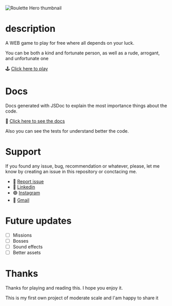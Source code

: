 ![Roulette Hero thumbnail](https://github.com/Luca-Javier/Roulette-Hero/assets/86807758/95c771ae-0998-4f5b-b67e-897b2dedbf32)

# description

A WEB game to play for free where all depends on your luck.

You can be both a kind and fortunate person, as well as a rude, arrogant, and unfortunate one

🕹️ [Click here to play](https://SOOOOOON)

# Docs

Docs generated with JSDoc to explain the most importance things about the code.

:bookmark_tabs: [Click here to see the docs](https://SOOOOOON)

Also you can see the tests for understand better the code.

# Support

If you found any issue, bug, recommendation or whatever, please, let me know by creating an issue in this repository or conctacing me.

- :ledger: [Report issue](https://github.com/Luca-Javier/Roulette-Hero/issues)
- 🔵 [Linkedin](https://www.linkedin.com/in/luca-javier-a103a2231/)
- :purple_circle: [Instagram](https://www.instagram.com/luca_javier15/)
- 🔴 [Gmail](mailto:luca.jav45@gmail.com)

# Future updates

- [ ] Missions
- [ ] Bosses
- [ ] Sound effects
- [ ] Better assets

# Thanks

Thanks for playing and reading this. I hope you enjoy it.

This is my first own project of moderate scale and I'am happy to share it
